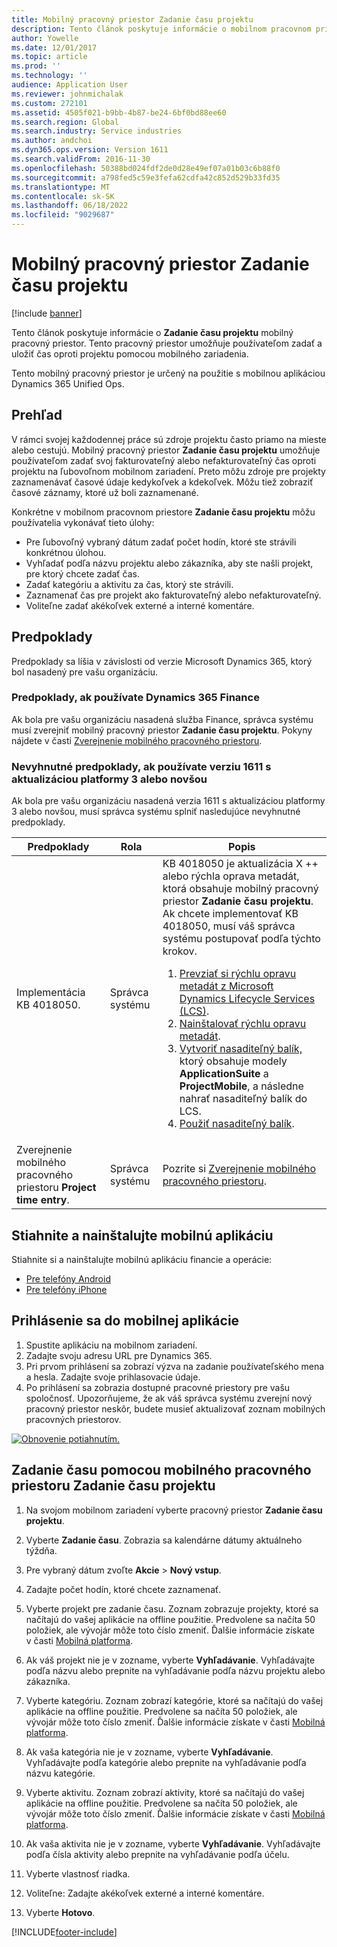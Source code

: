 ```yaml
---
title: Mobilný pracovný priestor Zadanie času projektu
description: Tento článok poskytuje informácie o mobilnom pracovnom priestore Project time entry. Tento pracovný priestor umožňuje používateľom zadať a uložiť čas oproti projektu pomocou mobilného zariadenia.
author: Yowelle
ms.date: 12/01/2017
ms.topic: article
ms.prod: ''
ms.technology: ''
audience: Application User
ms.reviewer: johnmichalak
ms.custom: 272101
ms.assetid: 4505f021-b9bb-4b87-be24-6bf0bd88ee60
ms.search.region: Global
ms.search.industry: Service industries
ms.author: andchoi
ms.dyn365.ops.version: Version 1611
ms.search.validFrom: 2016-11-30
ms.openlocfilehash: 50388bd024fdf2de0d28e49ef07a01b03c6b88f0
ms.sourcegitcommit: a798fed5c59e3fefa62cdfa42c852d529b33fd35
ms.translationtype: MT
ms.contentlocale: sk-SK
ms.lasthandoff: 06/18/2022
ms.locfileid: "9029687"
---
```

# <a name="project-time-entry-mobile-workspace"></a>Mobilný pracovný priestor Zadanie času projektu

[!include [banner](../includes/banner.md)]

Tento článok poskytuje informácie o **Zadanie času projektu** mobilný pracovný priestor. Tento pracovný priestor umožňuje používateľom zadať a uložiť čas oproti projektu pomocou mobilného zariadenia.

Tento mobilný pracovný priestor je určený na použitie s mobilnou aplikáciou Dynamics 365 Unified Ops. 

## <a name="overview"></a>Prehľad
V rámci svojej každodennej práce sú zdroje projektu často priamo na mieste alebo cestujú. Mobilný pracovný priestor **Zadanie času projektu** umožňuje používateľom zadať svoj fakturovateľný alebo nefakturovateľný čas oproti projektu na ľubovoľnom mobilnom zariadení. Preto môžu zdroje pre projekty zaznamenávať časové údaje kedykoľvek a kdekoľvek. Môžu tiež zobraziť časové záznamy, ktoré už boli zaznamenané. 

Konkrétne v mobilnom pracovnom priestore **Zadanie času projektu** môžu používatelia vykonávať tieto úlohy:

-   Pre ľubovoľný vybraný dátum zadať počet hodín, ktoré ste strávili konkrétnou úlohou.
-   Vyhľadať podľa názvu projektu alebo zákazníka, aby ste našli projekt, pre ktorý chcete zadať čas.
-   Zadať kategóriu a aktivitu za čas, ktorý ste strávili.
-   Zaznamenať čas pre projekt ako fakturovateľný alebo nefakturovateľný.
-   Voliteľne zadať akékoľvek externé a interné komentáre.

## <a name="prerequisites"></a>Predpoklady
Predpoklady sa líšia v závislosti od verzie Microsoft Dynamics 365, ktorý bol nasadený pre vašu organizáciu.

### <a name="prerequisites-if-you-use-dynamics-365-finance"></a>Predpoklady, ak používate Dynamics 365 Finance
Ak bola pre vašu organizáciu nasadená služba Finance, správca systému musí zverejniť mobilný pracovný priestor **Zadanie času projektu**. Pokyny nájdete v časti [Zverejnenie mobilného pracovného priestoru](/dynamics365/fin-ops-core/dev-itpro/mobile-apps/publish-mobile-workspace).

### <a name="prerequisites-if-you-use-version-1611-with-platform-update-3-or-later"></a>Nevyhnutné predpoklady, ak používate verziu 1611 s aktualizáciou platformy 3 alebo novšou
Ak bola pre vašu organizáciu nasadená verzia 1611 s aktualizáciou platformy 3 alebo novšou, musí správca systému splniť nasledujúce nevyhnutné predpoklady. 

<table>
<thead>
<tr class="header">
<th>Predpoklady</th>
<th>Rola</th>
<th>Popis</th>
</tr>
</thead>
<tbody>
<tr class="odd">

<td>Implementácia KB 4018050.</td>
<td>Správca systému</td>
<td>KB 4018050 je aktualizácia X ++ alebo rýchla oprava metadát, ktorá obsahuje mobilný pracovný priestor <strong>Zadanie času projektu</strong>. Ak chcete implementovať KB 4018050, musí váš správca systému postupovať podľa týchto krokov.
<ol>
<li><a href="/dynamics365/fin-ops-core/dev-itpro/migration-upgrade/download-hotfix-lcs">Prevziať si rýchlu opravu metadát z Microsoft Dynamics Lifecycle Services (LCS)</a>.</li>
<li><a href="/dynamics365/fin-ops-core/dev-itpro/migration-upgrade/install-metadata-hotfix-package">Nainštalovať rýchlu opravu metadát</a>.</li>
<li><a href="/dynamics365/fin-ops-core/dev-itpro/deployment/create-apply-deployable-package">Vytvoriť nasaditeľný balík,</a> ktorý obsahuje modely <strong>ApplicationSuite</strong> a <strong>ProjectMobile</strong>, a následne nahrať nasaditeľný balík do LCS.</li>
<li><a href="/dynamics365/fin-ops-core/dev-itpro/deployment/apply-deployable-package-system">Použiť nasaditeľný balík</a>.</li>

</ol></td>
</tr>
<tr class="even">
<td>Zverejnenie mobilného pracovného priestoru <strong>Project time entry</strong>.</td>
<td>Správca systému</td>
<td>Pozrite si <a href="/dynamics365/fin-ops-core/dev-itpro/mobile-apps/publish-mobile-workspace">Zverejnenie mobilného pracovného priestoru</a>.</td>
</tr>
</tbody>
</table>

## <a name="download-and-install-the-mobile-app"></a>Stiahnite a nainštalujte mobilnú aplikáciu

Stiahnite si a nainštalujte mobilnú aplikáciu financie a operácie:

-   [Pre telefóny Android](https://go.microsoft.com/fwlink/?linkid=850662)
-   [Pre telefóny iPhone](https://go.microsoft.com/fwlink/?linkid=850663)

## <a name="sign-in-to-the-mobile-app"></a>Prihlásenie sa do mobilnej aplikácie
1.  Spustite aplikáciu na mobilnom zariadení.
2.  Zadajte svoju adresu URL pre Dynamics 365.
3.  Pri prvom prihlásení sa zobrazí výzva na zadanie používateľského mena a hesla. Zadajte svoje prihlasovacie údaje.
4.  Po prihlásení sa zobrazia dostupné pracovné priestory pre vašu spoločnosť. Upozorňujeme, že ak váš správca systému zverejní nový pracovný priestor neskôr, budete musieť aktualizovať zoznam mobilných pracovných priestorov.

[![Obnovenie potiahnutím.](./media/pull-to-refresh-list-of-workspaces-183x300.png)](./media/pull-to-refresh-list-of-workspaces.png)

## <a name="enter-time-by-using-the-project-time-entry-mobile-workspace"></a>Zadanie času pomocou mobilného pracovného priestoru Zadanie času projektu
1.  Na svojom mobilnom zariadení vyberte pracovný priestor **Zadanie času projektu**.
2.  Vyberte **Zadanie času**. Zobrazia sa kalendárne dátumy aktuálneho týždňa.
3.  Pre vybraný dátum zvoľte **Akcie** &gt; **Nový vstup**.
4.  Zadajte počet hodín, ktoré chcete zaznamenať.
5.  Vyberte projekt pre zadanie času. Zoznam zobrazuje projekty, ktoré sa načítajú do vašej aplikácie na offline použitie. Predvolene sa načíta 50 položiek, ale vývojár môže toto číslo zmeniť. Ďalšie informácie získate v časti [Mobilná platforma](/dynamics365/fin-ops-core/dev-itpro/mobile-apps/mobile-app-home-page).
6.  Ak váš projekt nie je v zozname, vyberte **Vyhľadávanie**. Vyhľadávajte podľa názvu alebo prepnite na vyhľadávanie podľa názvu projektu alebo zákazníka.
7.  Vyberte kategóriu. Zoznam zobrazí kategórie, ktoré sa načítajú do vašej aplikácie na offline použitie. Predvolene sa načíta 50 položiek, ale vývojár môže toto číslo zmeniť. Ďalšie informácie získate v časti [Mobilná platforma](/dynamics365/fin-ops-core/dev-itpro/mobile-apps/mobile-app-home-page).
8.  Ak vaša kategória nie je v zozname, vyberte **Vyhľadávanie**. Vyhľadávajte podľa kategórie alebo prepnite na vyhľadávanie podľa názvu kategórie.
9.  Vyberte aktivitu. Zoznam zobrazí aktivity, ktoré sa načítajú do vašej aplikácie na offline použitie. Predvolene sa načíta 50 položiek, ale vývojár môže toto číslo zmeniť. Ďalšie informácie získate v časti [Mobilná platforma](/dynamics365/fin-ops-core/dev-itpro/mobile-apps/mobile-app-home-page).
10. Ak vaša aktivita nie je v zozname, vyberte **Vyhľadávanie**. Vyhľadávajte podľa čísla aktivity alebo prepnite na vyhľadávanie podľa účelu.

11. Vyberte vlastnosť riadka.
12. Voliteľne: Zadajte akékoľvek externé a interné komentáre.
13. Vyberte **Hotovo**.


[!INCLUDE[footer-include](../includes/footer-banner.md)]